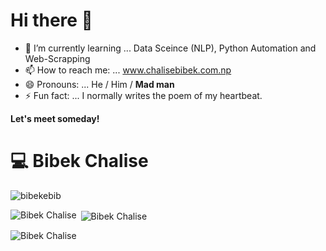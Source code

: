 # Hi there 👋


- 🌱 I’m currently learning ...  Data Sceince (NLP), Python Automation and Web-Scrapping 
- 📫 How to reach me: ... www.chalisebibek.com.np
- 😄 Pronouns: ... He / Him / **Mad man**
- ⚡ Fun fact: ... I normally writes the poem of my heartbeat.

**Let's meet someday!**
# :computer:  Bibek Chalise


<p align="left"> <img src="https://komarev.com/ghpvc/?username=bibekebib" alt="bibekebib" /> </p>



<p><img align="left" src="https://github-readme-stats.vercel.app/api/top-langs?username=bibekebib&show_icons=true&locale=en&layout=compact" alt="Bibek Chalise" /></p>


<p>&nbsp;<img align="center" src="https://github-readme-stats.vercel.app/api?username=bibekebib&show_icons=true&locale=en" alt="Bibek Chalise" /></p>

<p><img align="center" src="https://github-readme-streak-stats.herokuapp.com/?user=bibekebib&" alt="Bibek Chalise" /></p>


